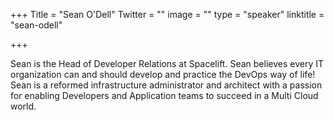 +++
Title = "Sean O'Dell"
Twitter = ""
image = ""
type = "speaker"
linktitle = "sean-odell"

+++

Sean is the Head of Developer Relations at Spacelift. Sean believes every IT organization can and should develop and practice the DevOps way of life! Sean is a reformed infrastructure administrator and architect with a passion for enabling Developers and Application teams to succeed in a Multi Cloud world.